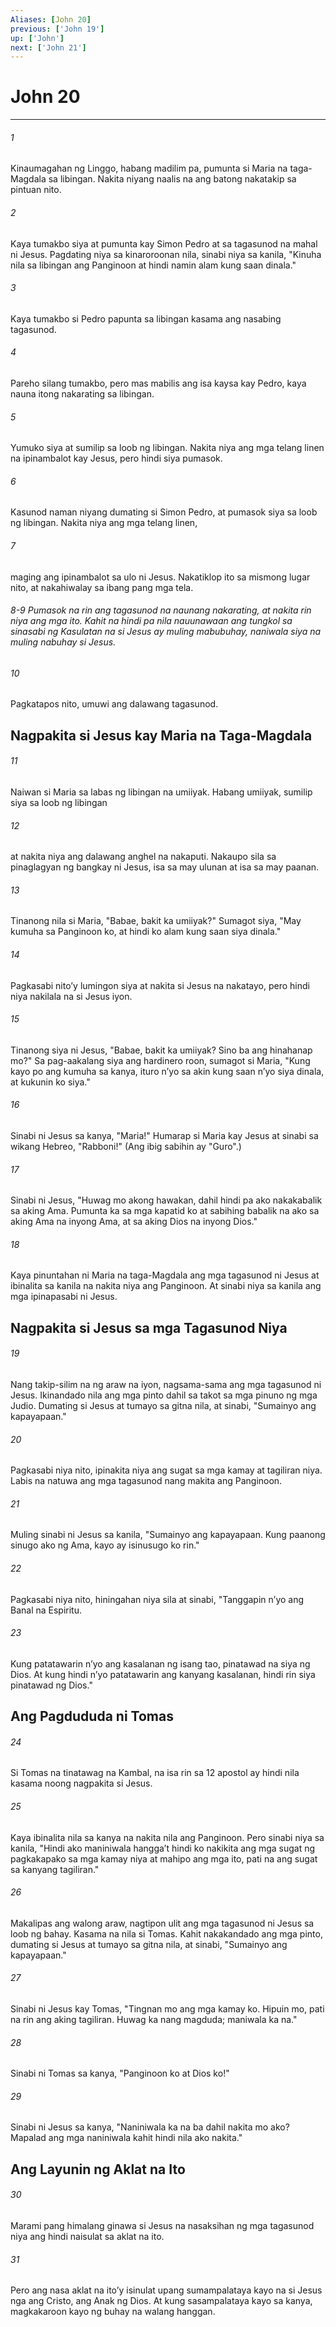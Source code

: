 ```yaml
---
Aliases: [John 20]
previous: ['John 19']
up: ['John']
next: ['John 21']
---
```

# John 20

***


###### 1 


Kinaumagahan ng Linggo, habang madilim pa, pumunta si Maria na taga-Magdala sa libingan. Nakita niyang naalis na ang batong nakatakip sa pintuan nito. 


###### 2 


Kaya tumakbo siya at pumunta kay Simon Pedro at sa tagasunod na mahal ni Jesus. Pagdating niya sa kinaroroonan nila, sinabi niya sa kanila, "Kinuha nila sa libingan ang Panginoon at hindi namin alam kung saan dinala." 


###### 3 


Kaya tumakbo si Pedro papunta sa libingan kasama ang nasabing tagasunod. 


###### 4 


Pareho silang tumakbo, pero mas mabilis ang isa kaysa kay Pedro, kaya nauna itong nakarating sa libingan. 


###### 5 


Yumuko siya at sumilip sa loob ng libingan. Nakita niya ang mga telang linen na ipinambalot kay Jesus, pero hindi siya pumasok. 


###### 6 


Kasunod naman niyang dumating si Simon Pedro, at pumasok siya sa loob ng libingan. Nakita niya ang mga telang linen, 


###### 7 


maging ang ipinambalot sa ulo ni Jesus. Nakatiklop ito sa mismong lugar nito, at nakahiwalay sa ibang pang mga tela.

###### 8-9 Pumasok na rin ang tagasunod na naunang nakarating, at nakita rin niya ang mga ito. Kahit na hindi pa nila nauunawaan ang tungkol sa sinasabi ng Kasulatan na si Jesus ay muling mabubuhay, naniwala siya na muling nabuhay si Jesus. 


###### 10 


Pagkatapos nito, umuwi ang dalawang tagasunod.

## Nagpakita si Jesus kay Maria na Taga-Magdala 


###### 11 


Naiwan si Maria sa labas ng libingan na umiiyak. Habang umiiyak, sumilip siya sa loob ng libingan 


###### 12 


at nakita niya ang dalawang anghel na nakaputi. Nakaupo sila sa pinaglagyan ng bangkay ni Jesus, isa sa may ulunan at isa sa may paanan. 


###### 13 


Tinanong nila si Maria, "Babae, bakit ka umiiyak?" Sumagot siya, "May kumuha sa Panginoon ko, at hindi ko alam kung saan siya dinala." 


###### 14 


Pagkasabi nitoʼy lumingon siya at nakita si Jesus na nakatayo, pero hindi niya nakilala na si Jesus iyon. 


###### 15 


Tinanong siya ni Jesus, "Babae, bakit ka umiiyak? Sino ba ang hinahanap mo?" Sa pag-aakalang siya ang hardinero roon, sumagot si Maria, "Kung kayo po ang kumuha sa kanya, ituro nʼyo sa akin kung saan nʼyo siya dinala, at kukunin ko siya." 


###### 16 


Sinabi ni Jesus sa kanya, "Maria!" Humarap si Maria kay Jesus at sinabi sa wikang Hebreo, "Rabboni!" (Ang ibig sabihin ay "Guro".) 


###### 17 


Sinabi ni Jesus, "Huwag mo akong hawakan, dahil hindi pa ako nakakabalik sa aking Ama. Pumunta ka sa mga kapatid ko at sabihing babalik na ako sa aking Ama na inyong Ama, at sa aking Dios na inyong Dios." 


###### 18 


Kaya pinuntahan ni Maria na taga-Magdala ang mga tagasunod ni Jesus at ibinalita sa kanila na nakita niya ang Panginoon. At sinabi niya sa kanila ang mga ipinapasabi ni Jesus.

## Nagpakita si Jesus sa mga Tagasunod Niya 


###### 19 


Nang takip-silim na ng araw na iyon, nagsama-sama ang mga tagasunod ni Jesus. Ikinandado nila ang mga pinto dahil sa takot sa mga pinuno ng mga Judio. Dumating si Jesus at tumayo sa gitna nila, at sinabi, "Sumainyo ang kapayapaan." 


###### 20 


Pagkasabi niya nito, ipinakita niya ang sugat sa mga kamay at tagiliran niya. Labis na natuwa ang mga tagasunod nang makita ang Panginoon. 


###### 21 


Muling sinabi ni Jesus sa kanila, "Sumainyo ang kapayapaan. Kung paanong sinugo ako ng Ama, kayo ay isinusugo ko rin." 


###### 22 


Pagkasabi niya nito, hiningahan niya sila at sinabi, "Tanggapin nʼyo ang Banal na Espiritu. 


###### 23 


Kung patatawarin nʼyo ang kasalanan ng isang tao, pinatawad na siya ng Dios. At kung hindi nʼyo patatawarin ang kanyang kasalanan, hindi rin siya pinatawad ng Dios." 

## Ang Pagdududa ni Tomas 


###### 24 


Si Tomas na tinatawag na Kambal, na isa rin sa 12 apostol ay hindi nila kasama noong nagpakita si Jesus. 


###### 25 


Kaya ibinalita nila sa kanya na nakita nila ang Panginoon. Pero sinabi niya sa kanila, "Hindi ako maniniwala hanggaʼt hindi ko nakikita ang mga sugat ng pagkakapako sa mga kamay niya at mahipo ang mga ito, pati na ang sugat sa kanyang tagiliran." 


###### 26 


Makalipas ang walong araw, nagtipon ulit ang mga tagasunod ni Jesus sa loob ng bahay. Kasama na nila si Tomas. Kahit nakakandado ang mga pinto, dumating si Jesus at tumayo sa gitna nila, at sinabi, "Sumainyo ang kapayapaan." 


###### 27 


Sinabi ni Jesus kay Tomas, "Tingnan mo ang mga kamay ko. Hipuin mo, pati na rin ang aking tagiliran. Huwag ka nang magduda; maniwala ka na." 


###### 28 


Sinabi ni Tomas sa kanya, "Panginoon ko at Dios ko!" 


###### 29 


Sinabi ni Jesus sa kanya, "Naniniwala ka na ba dahil nakita mo ako? Mapalad ang mga naniniwala kahit hindi nila ako nakita." 

## Ang Layunin ng Aklat na Ito 


###### 30 


Marami pang himalang ginawa si Jesus na nasaksihan ng mga tagasunod niya ang hindi naisulat sa aklat na ito. 


###### 31 


Pero ang nasa aklat na itoʼy isinulat upang sumampalataya kayo na si Jesus nga ang Cristo, ang Anak ng Dios. At kung sasampalataya kayo sa kanya, magkakaroon kayo ng buhay na walang hanggan.
